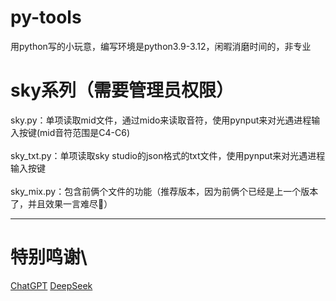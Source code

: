 # py-tools
用python写的小玩意，编写环境是python3.9-3.12，闲暇消磨时间的，非专业
# sky系列（需要管理员权限）
sky.py：单项读取mid文件，通过mido来读取音符，使用pynput来对光遇进程输入按键(mid音符范围是C4-C6)\
\
sky_txt.py：单项读取sky studio的json格式的txt文件，使用pynput来对光遇进程输入按键\
\
sky_mix.py：包含前俩个文件的功能（推荐版本，因为前俩个已经是上一个版本了，并且效果一言难尽🤣）
***
# 特别鸣谢\
[ChatGPT](https://chatgpt.com)
[DeepSeek](https://chat.deepseek.com)


